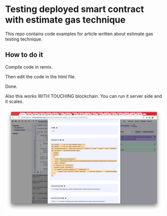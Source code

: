 # Testing deployed smart contract with estimate gas technique 
This repo contains code examples for article written about estimate gas testing technique.

## How to do it

Compile code in remix.

Then edit the code in the html file.

Done.

Also this works WITH TOUCHING blockchain. You can run it server side and it scales.

![ss1](ss1.png)
